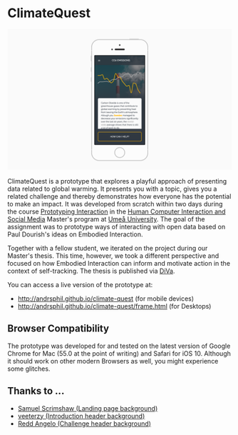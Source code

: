 # ClimateQuest

![Screenshot](screenshot.png)

ClimateQuest is a prototype that explores a playful approach of presenting data related to global warming. It presents you with a topic, gives you a related challenge and thereby demonstrates how everyone has the potential to make an impact. It was developed from scratch within two days during the course [Prototyping Interaction](https://www.umu.se/en/education/courses/prototyping-interaction) in the [Human Computer Interaction and Social Media](https://www.umu.se/en/education/master/masters-programme-in-human-computer-interaction-and-social-media/) Master's program at [Umeå University](http://www.umu.se/english). The goal of the assignment was to prototype ways of interacting with open data based on Paul Dourish's ideas on Embodied Interaction.

Together with a fellow student, we iterated on the project during our Master's thesis. This time, however, we took a different perspective and focused on how Embodied Interaction can inform and motivate action in the context of self-tracking. The thesis is published via [DiVa](http://urn.kb.se/resolve?urn=urn:nbn:se:umu:diva-136555).

You can access a live version of the prototype at:

- <http://andrsphil.github.io/climate-quest> (for mobile devices)
- <http://andrsphil.github.io/climate-quest/frame.html> (for Desktops)

## Browser Compatibility

The prototype was developed for and tested on the latest version of Google Chrome for Mac (55.0 at the point of writing) and Safari for iOS 10. Although it should work on other modern Browsers as well, you might experience some glitches.

## Thanks to ...

- [Samuel Scrimshaw (Landing page background)](https://unsplash.com/photos/2oFdVd00xOg)
- [veeterzy (Introduction header background)](https://unsplash.com/photos/UwBrS-qRMHo)
- [Redd Angelo (Challenge header background)](https://unsplash.com/photos/HsdiMBETJuY)
